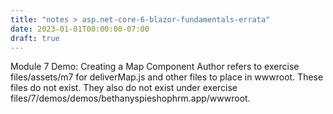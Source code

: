```yaml
---
title: "notes > asp.net-core-6-blazor-fundamentals-errata"
date: 2023-01-01T00:00:00-07:00
draft: true
---
```


<style>
    r { color: Red }
    o { color: Orange }
    g { color: Green }
</style>

Module 7 Demo: Creating a Map Component
Author refers to exercise files/assets/m7 for deliverMap.js and other files to place in wwwroot.  These files do not exist.  They also do not exist under exercise files/7/demos/demos/bethanyspieshophrm.app/wwwroot.

